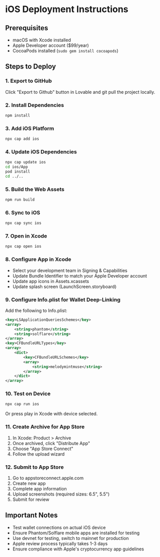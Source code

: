 # iOS Deployment Instructions

## Prerequisites
- macOS with Xcode installed
- Apple Developer account ($99/year)
- CocoaPods installed (`sudo gem install cocoapods`)

## Steps to Deploy

### 1. Export to GitHub
Click "Export to Github" button in Lovable and git pull the project locally.

### 2. Install Dependencies
```bash
npm install
```

### 3. Add iOS Platform
```bash
npx cap add ios
```

### 4. Update iOS Dependencies
```bash
npx cap update ios
cd ios/App
pod install
cd ../..
```

### 5. Build the Web Assets
```bash
npm run build
```

### 6. Sync to iOS
```bash
npx cap sync ios
```

### 7. Open in Xcode
```bash
npx cap open ios
```

### 8. Configure App in Xcode
- Select your development team in Signing & Capabilities
- Update Bundle Identifier to match your Apple Developer account
- Update app icons in Assets.xcassets
- Update splash screen (LaunchScreen.storyboard)

### 9. Configure Info.plist for Wallet Deep-Linking
Add the following to Info.plist:

```xml
<key>LSApplicationQueriesSchemes</key>
<array>
    <string>phantom</string>
    <string>solflare</string>
</array>
<key>CFBundleURLTypes</key>
<array>
    <dict>
        <key>CFBundleURLSchemes</key>
        <array>
            <string>melodymintmuse</string>
        </array>
    </dict>
</array>
```

### 10. Test on Device
```bash
npx cap run ios
```
Or press play in Xcode with device selected.

### 11. Create Archive for App Store
1. In Xcode: Product > Archive
2. Once archived, click "Distribute App"
3. Choose "App Store Connect"
4. Follow the upload wizard

### 12. Submit to App Store
1. Go to appstoreconnect.apple.com
2. Create new app
3. Complete app information
4. Upload screenshots (required sizes: 6.5", 5.5")
5. Submit for review

## Important Notes
- Test wallet connections on actual iOS device
- Ensure Phantom/Solflare mobile apps are installed for testing
- Use devnet for testing, switch to mainnet for production
- Apple review process typically takes 1-3 days
- Ensure compliance with Apple's cryptocurrency app guidelines
